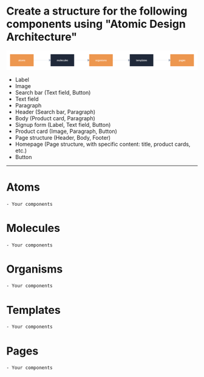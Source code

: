 # Create a structure for the following components using "Atomic Design Architecture"
![atomic.png](atomic.png)

* Label
* Image
* Search bar (Text field, Button)
* Text field
* Paragraph
* Header (Search bar, Paragraph)
* Body (Product card, Paragraph)
* Signup form (Label, Text field, Button)
* Product card (Image, Paragraph, Button)
* Page structure (Header, Body, Footer)
* Homepage (Page structure, with specific content: title, product cards, etc.)
* Button

----

# Atoms
    - Your components
    
# Molecules
    - Your components

# Organisms
    - Your components

# Templates
    - Your components

# Pages
    - Your components